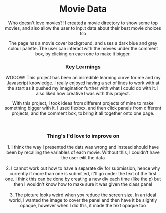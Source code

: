 <h1 align = "center">Movie Data</h1> 


<p align = "center">Who doesn't love movies?! I created a movie directory to show some top movies, and also allow the user to input data about their best movie choices too</p>

<p align = "center">The page has a movie cover background, and uses a dark blue and grey colour palette. The user can interact with the movies under the comment box, by clicking on each one to make it bigger.</p>

<h3 align = "center"><b>Key Learnings</h3></b>
<p align = "center">WOOOW! This project has been an incredible learning curve for me and my Javascript knowledge. I really enjoyed having a set of lines to work with at the start as it pushed my imagination further with what I could do with it. I also liked how creative I was with this project.</p>

<p align = "center">With this project, I took ideas from different projects of mine to make something bigger with it. I used flexbox, and then click panels from different projects, and the comment box, to bring it all together onto one page.</p><br>

<h3 align = "center"><b>Thing's I'd love to improve on</h3></b>
<p align = "center">1. I think the way I presented the data was wrong and instead should have been by recalling the variables of each movie. Without this, I couldn't have the user edit the data<br><br>
2. I cannot work out how to have a separate div for submission, hence why currently if more than one is submitted, it'll go under the text of the first one. I think this can be done by creating a new div each time (like the p) but then I wouldn't know how to make sure it was given the class panel<br><br>
3. The picture looks weird when you reduce the screen size. In an ideal world, I wanted the image to cover the panel and then have it be slightly opaque, however when I did this, it made the text opaque too</p>
